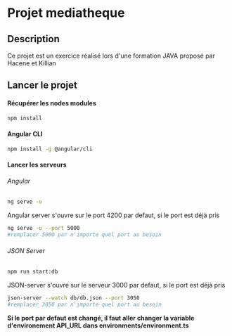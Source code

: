 # Projet mediatheque

## Description
Ce projet est un exercice réalisé lors d'une formation JAVA proposé par Hacene et Killian

## Lancer le projet

#### Récupérer les nodes modules

```bash
npm install
```
#### Angular CLI

```bash
npm install -g @angular/cli
```
#### Lancer les serveurs
###### Angular
```bash
ng serve -o
```
Angular server s'ouvre sur le port 4200 par defaut, si le port est déjà pris

```bash
ng serve -o --port 5000
#remplacer 5000 par n'importe quel port au besoin
```
###### JSON Server

```bash
npm run start:db
```
JSON-server s'ouvre sur le serveur 3000 par defaut, si le port est déjà pris

```bash
json-server --watch db/db.json --port 3050
#remplacer 3050 par n'importe quel port au besoin
```

**Si le port par defaut est changé, il faut aller changer la variable d'environement API_URL dans environments/environment.ts**


